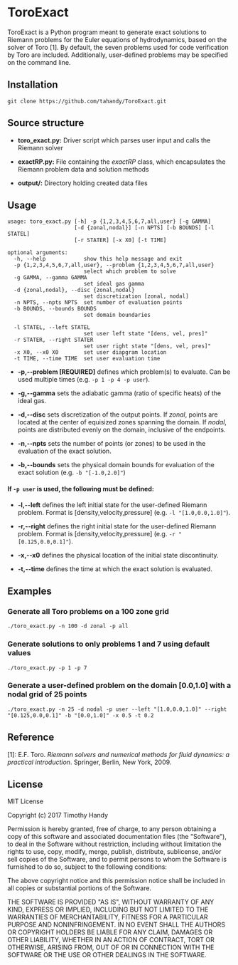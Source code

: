# ToroExact

ToroExact is a Python program meant to generate exact solutions to
Riemann problems for the Euler equations of hydrodynamics, based on
the solver of Toro [1]. By default, the seven problems used for code
verification by Toro are included. Additionally, user-defined problems
may be specified on the command line.

## Installation

```
git clone https://github.com/tahandy/ToroExact.git
````

## Source structure

* **toro_exact.py:** Driver script which parses user input and calls the Riemann solver

* **exactRP.py:** File containing the *exactRP* class, which
    encapsulates the Riemann problem data and solution methods

* **output/:** Directory holding created data files

## Usage

```
usage: toro_exact.py [-h] -p {1,2,3,4,5,6,7,all,user} [-g GAMMA]
                     [-d {zonal,nodal}] [-n NPTS] [-b BOUNDS] [-l STATEL]
                     [-r STATER] [-x X0] [-t TIME]

optional arguments:
  -h, --help            show this help message and exit
  -p {1,2,3,4,5,6,7,all,user}, --problem {1,2,3,4,5,6,7,all,user}
                        select which problem to solve
  -g GAMMA, --gamma GAMMA
                        set ideal gas gamma
  -d {zonal,nodal}, --disc {zonal,nodal}
                        set discretization [zonal, nodal]
  -n NPTS, --npts NPTS  set number of evaluation points
  -b BOUNDS, --bounds BOUNDS
                        set domain boundaries

  -l STATEL, --left STATEL
                        set user left state "[dens, vel, pres]"
  -r STATER, --right STATER
                        set user right state "[dens, vel, pres]"
  -x X0, --x0 X0        set user diapgram location
  -t TIME, --time TIME  set user evaluation time
```
* **-p,--problem [REQUIRED]** defines which problem(s) to evaluate. Can be used multiple times (e.g. ```-p 1 -p 4 -p user```).

* **-g,--gamma** sets the adiabatic gamma (ratio of specific heats) of the ideal gas.

* **-d,--disc** sets discretization of the output points. If *zonal*, points are located at the center of equisized zones spanning the domain. If *nodal*, points are distributed evenly on the domain, inclusive of the endpoints.

* **-n,--npts** sets the number of points (or zones) to be used in the evaluation of the exact solution.

* **-b,--bounds** sets the physical domain bounds for evaluation of the exact solution (e.g. ```-b "[-1.0,2.0]"```)

#### If ```-p user``` is used, the following must be defined:

* **-l,--left** defines the left initial state for the user-defined Riemann problem. Format is \[density,velocity,pressure\] (e.g. ```-l "[1.0,0.0,1.0]"```).

* **-r,--right** defines the right initial state for the user-defined Riemann problem. Format is \[density,velocity,pressure\] (e.g. ```-r "[0.125,0.0,0.1]"```).

* **-x,--x0** defines the physical location of the initial state discontinuity.

* **-t,--time** defines the time at which the exact solution is evaluated.

## Examples

### Generate all Toro problems on a 100 zone grid

```./toro_exact.py -n 100 -d zonal -p all```

### Generate solutions to only problems 1 and 7 using default values

```./toro_exact.py -p 1 -p 7```

### Generate a user-defined problem on the domain [0.0,1.0] with a nodal grid of 25 points

```./toro_exact.py -n 25 -d nodal -p user --left "[1.0,0.0,1.0]" --right "[0.125,0.0,0.1]" -b "[0.0,1.0]" -x 0.5 -t 0.2```

## Reference

[1]: E.F. Toro. *Riemann solvers and numerical methods for fluid dynamics: a practical introduction*. Springer, Berlin, New York, 2009.

## License
MIT License

Copyright (c) 2017 Timothy Handy

Permission is hereby granted, free of charge, to any person obtaining a copy
of this software and associated documentation files (the "Software"), to deal
in the Software without restriction, including without limitation the rights
to use, copy, modify, merge, publish, distribute, sublicense, and/or sell
copies of the Software, and to permit persons to whom the Software is
furnished to do so, subject to the following conditions:

The above copyright notice and this permission notice shall be included in all
copies or substantial portions of the Software.

THE SOFTWARE IS PROVIDED "AS IS", WITHOUT WARRANTY OF ANY KIND, EXPRESS OR
IMPLIED, INCLUDING BUT NOT LIMITED TO THE WARRANTIES OF MERCHANTABILITY,
FITNESS FOR A PARTICULAR PURPOSE AND NONINFRINGEMENT. IN NO EVENT SHALL THE
AUTHORS OR COPYRIGHT HOLDERS BE LIABLE FOR ANY CLAIM, DAMAGES OR OTHER
LIABILITY, WHETHER IN AN ACTION OF CONTRACT, TORT OR OTHERWISE, ARISING FROM,
OUT OF OR IN CONNECTION WITH THE SOFTWARE OR THE USE OR OTHER DEALINGS IN THE
SOFTWARE.
